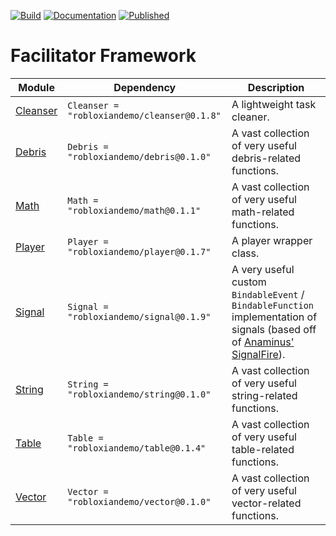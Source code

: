 [![Build](https://github.com/RobloxianDemo/Roblox-Modules/actions/workflows/workflow.yaml/badge.svg)](https://github.com/RobloxianDemo/Roblox-Modules/actions/workflows/workflow.yaml)
[![Documentation](https://github.com/RobloxianDemo/Roblox-Modules/actions/workflows/documentation.yaml/badge.svg)](https://github.com/RobloxianDemo/Roblox-Modules/actions/workflows/documentation.yaml)
[![Published](https://github.com/RobloxianDemo/Roblox-Modules/actions/workflows/pages/pages-build-deployment/badge.svg)](https://github.com/RobloxianDemo/Roblox-Modules/actions/workflows/pages/pages-build-deployment)

# Facilitator Framework
| Module | Dependency | Description |
| -- | -- | -- |
| [Cleanser](https://robloxiandemo.github.io/Roblox-Modules/api/Cleanser) | `Cleanser = "robloxiandemo/cleanser@0.1.8"` | A lightweight task cleaner. |
| [Debris](https://robloxiandemo.github.io/Roblox-Modules/api/Cleanser) | `Debris = "robloxiandemo/debris@0.1.0"` | A vast collection of very useful debris-related functions. |
| [Math](https://robloxiandemo.github.io/Roblox-Modules/api/Cleanser) | `Math = "robloxiandemo/math@0.1.1"` | A vast collection of very useful math-related functions. |
| [Player](https://robloxiandemo.github.io/Roblox-Modules/api/Player) | `Player = "robloxiandemo/player@0.1.7"` | A player wrapper class. |
| [Signal](https://robloxiandemo.github.io/Roblox-Modules/api/Signal) | `Signal = "robloxiandemo/signal@0.1.9"` | A very useful custom `BindableEvent` / `BindableFunction` implementation of signals (based off of [Anaminus' SignalFire](https://github.com/Anaminus/roblox-library/tree/master/modules/SignalFire)). |
| [String](https://robloxiandemo.github.io/Roblox-Modules/api/String) | `String = "robloxiandemo/string@0.1.0"` | A vast collection of very useful string-related functions. |
| [Table](https://robloxiandemo.github.io/Roblox-Modules/api/Table) | `Table = "robloxiandemo/table@0.1.4"` | A vast collection of very useful table-related functions. |
| [Vector](https://robloxiandemo.github.io/Roblox-Modules/api/Vector) | `Vector = "robloxiandemo/vector@0.1.0"` | A vast collection of very useful vector-related functions. |

<!---
# Loleris's Madwork Framework
| Module | Dependency | Description |
| [ProfileService](https://robloxiandemo.github.io/Roblox-Modules/api/ProfileService) | `ProfileService = "robloxiandemo/profileservice@0.1.0"` | A forked variant of [Loleris's ProfileService](https://madstudioroblox.github.io/ProfileService/) that provides compatibility for usage with Wally. |

| [ReplicaService](https://robloxiandemo.github.io/Roblox-Modules/api/ProfileService) | `ReplicaService = "robloxiandemo/replicaservice@0.1.0"` | A forked variant of [Loleris's ReplicaService](https://madstudioroblox.github.io/ReplicaService/) that provides compatibility for usage with Wally. |

# Quenty's NevermoreEngine
| Module | Dependency | Description |
| [Maid](https://robloxiandemo.github.io/Roblox-Modules/api/Maid) | `Maid = "robloxiandemo/maid-demo@0.1.0"` | A forked variant of [Quenty's Maid](https://quenty.github.io/NevermoreEngine/api/Maid/) that provides compatibility for usage with Wally. |
--->
